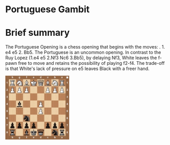
Portuguese Gambit
=================

# Brief summary


The Portuguese Opening is a chess opening that begins with the moves: . 1. e4 e5 2. Bb5. The Portuguese is an uncommon opening. In contrast to the Ruy Lopez (1.e4 e5 2.Nf3 Nc6 3.Bb5), by delaying Nf3, White leaves the f-pawn free to move and retains the possibility of playing f2-f4. The trade-off is that White's lack of pressure on e5 leaves Black with a freer hand.

<img src="/img/Portuguese Gambit.jpg" width="200"/>